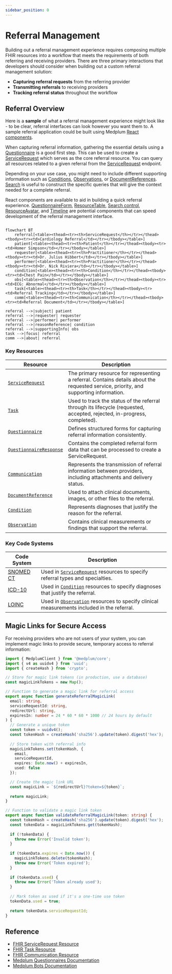 ```yaml
---
sidebar_position: 0
---
```


# Referral Management

Building out a referral management experience requires composing multiple FHIR resources into a workflow that meets the requirements of both referring and receiving providers. There are three primary interactions that developers should consider when building out a custom referral management solution:

- **Capturing referral requests** from the referring provider
- **Transmitting referrals** to receiving providers
- **Tracking referral status** throughout the workflow

## Referral Overview

Here is a **sample** of what a referral management experience might look like - to be clear, referral interfaces can look however you want them to. A sample referral application could be built using Medplum [React components](https://storybook.medplum.com/?path=/docs/medplum-introduction--docs).

When capturing referral information, gathering the essential details using a [Questionnaire](/docs/api/fhir/resources/questionnaire.mdx) is a good first step. This can be used to create a [ServiceRequest](/docs/api/fhir/resources/servicerequest.mdx) which serves as the core referral resource. You can query all resources related to a given referral from the [ServiceRequest](/docs/api/fhir/resources/servicerequest.mdx) endpoint.

Depending on your use case, you might need to include different supporting information such as [Conditions](/docs/api/fhir/resources/condition.mdx), [Observations](/docs/api/fhir/resources/observation.mdx), or [DocumentReferences](/docs/api/fhir/resources/documentreference.mdx). [Search](/docs/search/) is useful to construct the specific queries that will give the context needed for a complete referral.

React components are available to aid in building a quick referral experience. [QuestionnaireForm](https://storybook.medplum.com/?path=/docs/medplum-questionnaireform--basic), [ResourceTable](https://storybook.medplum.com/?path=/docs/medplum-resourcetable--basic), [Search control](https://storybook.medplum.com/?path=/docs/medplum-searchcontrol--checkboxes), [ResourceAvatar](https://storybook.medplum.com/?path=/docs/medplum-resourceavatar--image), and [Timeline](https://storybook.medplum.com/?path=/docs/medplum-timeline--basic) are potential components that can speed development of the referral management interface.

```mermaid

flowchart BT
    referral[<table><thead><tr><th>ServiceRequest</th></tr></thead><tbody><tr><td>Cardiology Referral</td></tr></tbody></table>]
    patient[<table><thead><tr><th>Patient</th></tr></thead><tbody><tr><td>Homer Simpson</td></tr></tbody></table>]
    requester[<table><thead><tr><th>Practitioner</th></tr></thead><tbody><tr><td>Dr. Julius Hibbert</td></tr></tbody></table>]
    performer[<table><thead><tr><th>Practitioner</th></tr></thead><tbody><tr><td>Dr. Nick Riviera</td></tr></tbody></table>]
    condition[<table><thead><tr><th>Condition</th></tr></thead><tbody><tr><td>Chest Pain</td></tr></tbody></table>]
    obs[<table><thead><tr><th>Observation</th></tr></thead><tbody><tr><td>ECG: Abnormal</td></tr></tbody></table>]
    task[<table><thead><tr><th>Task</th></tr></thead><tbody><tr><td>Referral Tracking</td></tr></tbody></table>]
    comm[<table><thead><tr><th>Communication</th></tr></thead><tbody><tr><td>Referral Document</td></tr></tbody></table>]

referral -->|subject| patient
referral -->|requester| requester
referral -->|performer| performer
referral -->|reasonReference| condition
referral -->|supportingInfo| obs
task -->|focus| referral
comm -->|about| referral

```

### Key Resources

| **Resource**                                                   | **Description**                                                                                                                                  |
| -------------------------------------------------------------- | ------------------------------------------------------------------------------------------------------------------------------------------------ |
| [`ServiceRequest`](/docs/api/fhir/resources/servicerequest)    | The primary resource for representing a referral. Contains details about the requested service, priority, and supporting information.             |
| [`Task`](/docs/api/fhir/resources/task)                        | Used to track the status of the referral through its lifecycle (requested, accepted, rejected, in-progress, completed).                          |
| [`Questionnaire`](/docs/api/fhir/resources/questionnaire)      | Defines structured forms for capturing referral information consistently.                                                                         |
| [`QuestionnaireResponse`](/docs/api/fhir/resources/questionnaireresponse) | Contains the completed referral form data that can be processed to create a ServiceRequest.                                          |
| [`Communication`](/docs/api/fhir/resources/communication)      | Represents the transmission of referral information between providers, including attachments and delivery status.                                 |
| [`DocumentReference`](/docs/api/fhir/resources/documentreference) | Used to attach clinical documents, images, or other files to the referral.                                                                    |
| [`Condition`](/docs/api/fhir/resources/condition)              | Represents diagnoses that justify the reason for the referral.                                                                                    |
| [`Observation`](/docs/api/fhir/resources/observation)          | Contains clinical measurements or findings that support the referral.                                                                             |

### Key Code Systems

| **Code System**                                                | **Description**                                                                                                                                |
| -------------------------------------------------------------- | ---------------------------------------------------------------------------------------------------------------------------------------------- |
| [SNOMED CT](https://www.snomed.org/)                           | Used in [`ServiceRequest`](/docs/api/fhir/resources/servicerequest) resources to specify referral types and specialties.                       |
| [ICD-10](https://www.cdc.gov/nchs/icd/icd10cm_browsertool.htm) | Used in [`Condition`](/docs/api/fhir/resources/condition) resources to specify diagnoses that justify the referral.                           |
| [LOINC](https://loinc.org/)                                    | Used in [`Observation`](/docs/api/fhir/resources/observation) resources to specify clinical measurements included in the referral.            |

## Magic Links for Secure Access

For receiving providers who are not users of your system, you can implement magic links to provide secure, temporary access to referral information:

```typescript
import { MedplumClient } from '@medplum/core';
import { v4 as uuidv4 } from 'uuid';
import { createHash } from 'crypto';

// Store for magic link tokens (in production, use a database)
const magicLinkTokens = new Map();

// Function to generate a magic link for referral access
export async function generateReferralMagicLink(
  email: string, 
  serviceRequestId: string, 
  redirectUrl: string,
  expiresIn: number = 24 * 60 * 60 * 1000 // 24 hours by default
) {
  // Generate a unique token
  const token = uuidv4();
  const tokenHash = createHash('sha256').update(token).digest('hex');
  
  // Store token with referral info
  magicLinkTokens.set(tokenHash, {
    email,
    serviceRequestId,
    expires: Date.now() + expiresIn,
    used: false
  });

  // Create the magic link URL
  const magicLink = `${redirectUrl}?token=${token}`;
  
  return magicLink;
}

// Function to validate a magic link token
export async function validateReferralMagicLink(token: string) {
  const tokenHash = createHash('sha256').update(token).digest('hex');
  const tokenData = magicLinkTokens.get(tokenHash);
  
  if (!tokenData) {
    throw new Error('Invalid token');
  }
  
  if (tokenData.expires < Date.now()) {
    magicLinkTokens.delete(tokenHash);
    throw new Error('Token expired');
  }
  
  if (tokenData.used) {
    throw new Error('Token already used');
  }
  
  // Mark token as used if it's a one-time use token
  tokenData.used = true;
  
  return tokenData.serviceRequestId;
}
```

## Reference

- [FHIR ServiceRequest Resource](https://hl7.org/fhir/R4/servicerequest.html)
- [FHIR Task Resource](https://hl7.org/fhir/R4/task.html)
- [FHIR Communication Resource](https://hl7.org/fhir/R4/communication.html)
- [Medplum Questionnaires Documentation](/docs/questionnaires/)
- [Medplum Bots Documentation](/docs/bots/)
